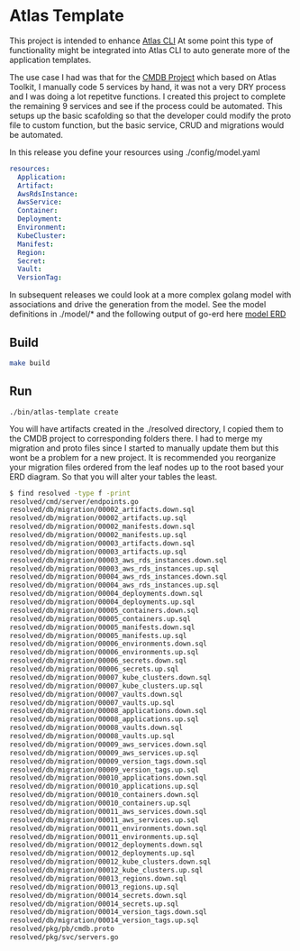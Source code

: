 # Atlas Template
This project is intended to enhance
[Atlas CLI](https://github.com/infobloxopen/atlas-cli)
At some point this type of functionality might be integrated into
Atlas CLI to auto generate more of the application templates.

The use case I had was that for the
[CMDB Project](https://github.com/seizadi/cmdb) which based on
Atlas Toolkit, I manually code 5 services by hand, it was not a
very DRY process and I was doing a lot repetitve functions. I
created this project to complete the remaining 9 services and
see if the process could be automated. This setups up the basic
scafolding so that the developer could modify the proto file to
custom function, but the basic service, CRUD and migrations would
be automated.

In this release you define your resources using ./config/model.yaml
```yaml
resources:
  Application:
  Artifact:
  AwsRdsInstance:
  AwsService:
  Container:
  Deployment:
  Environment:
  KubeCluster:
  Manifest:
  Region:
  Secret:
  Vault:
  VersionTag:
```
In subsequent releases we could look at a more complex golang model
with associations and drive the generation from the model. See the
model definitions in ./model/* and the following output of go-erd
here [model ERD](https://github.com/seizadi/app-template/blob/master/doc/db/out.pdf)

## Build
```sh
make build
```

## Run
```
./bin/atlas-template create
```

You will have artifacts created in the ./resolved directory, I copied
them to the CMDB project to corresponding folders there. I had to merge
my migration and proto files since I started to manually update them
but this wont be a problem for a new project. It is recommended you
reorganize your migration files ordered from the leaf nodes up to
the root based your ERD diagram. So that you will alter your tables
the least.
```sh
$ find resolved -type f -print
resolved/cmd/server/endpoints.go
resolved/db/migration/00002_artifacts.down.sql
resolved/db/migration/00002_artifacts.up.sql
resolved/db/migration/00002_manifests.down.sql
resolved/db/migration/00002_manifests.up.sql
resolved/db/migration/00003_artifacts.down.sql
resolved/db/migration/00003_artifacts.up.sql
resolved/db/migration/00003_aws_rds_instances.down.sql
resolved/db/migration/00003_aws_rds_instances.up.sql
resolved/db/migration/00004_aws_rds_instances.down.sql
resolved/db/migration/00004_aws_rds_instances.up.sql
resolved/db/migration/00004_deployments.down.sql
resolved/db/migration/00004_deployments.up.sql
resolved/db/migration/00005_containers.down.sql
resolved/db/migration/00005_containers.up.sql
resolved/db/migration/00005_manifests.down.sql
resolved/db/migration/00005_manifests.up.sql
resolved/db/migration/00006_environments.down.sql
resolved/db/migration/00006_environments.up.sql
resolved/db/migration/00006_secrets.down.sql
resolved/db/migration/00006_secrets.up.sql
resolved/db/migration/00007_kube_clusters.down.sql
resolved/db/migration/00007_kube_clusters.up.sql
resolved/db/migration/00007_vaults.down.sql
resolved/db/migration/00007_vaults.up.sql
resolved/db/migration/00008_applications.down.sql
resolved/db/migration/00008_applications.up.sql
resolved/db/migration/00008_vaults.down.sql
resolved/db/migration/00008_vaults.up.sql
resolved/db/migration/00009_aws_services.down.sql
resolved/db/migration/00009_aws_services.up.sql
resolved/db/migration/00009_version_tags.down.sql
resolved/db/migration/00009_version_tags.up.sql
resolved/db/migration/00010_applications.down.sql
resolved/db/migration/00010_applications.up.sql
resolved/db/migration/00010_containers.down.sql
resolved/db/migration/00010_containers.up.sql
resolved/db/migration/00011_aws_services.down.sql
resolved/db/migration/00011_aws_services.up.sql
resolved/db/migration/00011_environments.down.sql
resolved/db/migration/00011_environments.up.sql
resolved/db/migration/00012_deployments.down.sql
resolved/db/migration/00012_deployments.up.sql
resolved/db/migration/00012_kube_clusters.down.sql
resolved/db/migration/00012_kube_clusters.up.sql
resolved/db/migration/00013_regions.down.sql
resolved/db/migration/00013_regions.up.sql
resolved/db/migration/00014_secrets.down.sql
resolved/db/migration/00014_secrets.up.sql
resolved/db/migration/00014_version_tags.down.sql
resolved/db/migration/00014_version_tags.up.sql
resolved/pkg/pb/cmdb.proto
resolved/pkg/svc/servers.go
```
